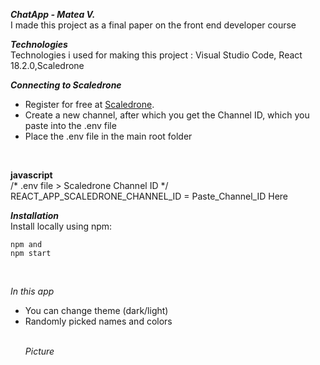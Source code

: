 <b> <i> ChatApp - Matea V. </i> </b> <br>
I made this project as a final paper on the front end developer course

<b> <i>Technologies </i></b> <br>
Technologies i used for making this project : Visual Studio Code, 
 React 18.2.0,Scaledrone

<b> <i> Connecting to Scaledrone </i></b>

- Register for free at [Scaledrone](https://www.scaledrone.com).
- Create a new channel, after which you get the Channel ID, which you paste into the .env file
- Place the .env file in the main root folder
<br>

<b>javascript </b>
<br>
/* .env file > Scaledrone Channel ID */
REACT_APP_SCALEDRONE_CHANNEL_ID = Paste_Channel_ID Here 
<br>

<b><i> Installation </i></b>
<br>
Install locally using npm:
```
npm and
npm start
```
<br>

<i>In this app </i>
<ul>
 <li> You can change theme (dark/light) </li>
 <li> Randomly picked names and colors </li>
 <br>
 
 <i> Picture <i/>

